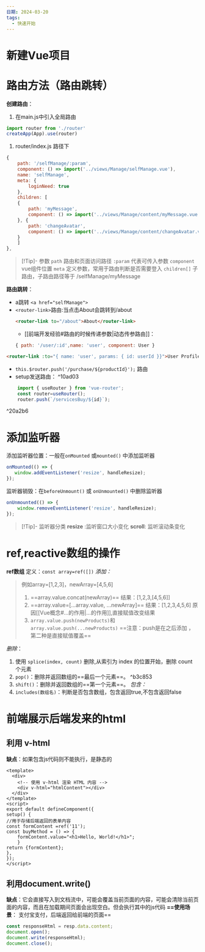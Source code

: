 ```yaml
---
日期: 2024-03-20
tags:
  - 快速开始
---
```

# 新建Vue项目


# 路由方法（路由跳转）
**创建路由**：
1. 在main.js中引入全局路由
```js
import router from './router'
createApp(App).use(router)
```
1. router/index.js 路径下
```js
{  
	path: '/selfManage/:param',  
	component: () => import('../views/Manage/selfManage.vue'),  
	name: 'selfManage',
	meta: {  
		loginNeed: true  
	},  
	children: [
	{  
		path: 'myMessage',  
		component: () => import('../views/Manage/content/myMessage.vue'),  
	}, {  
		path: 'changeAvatar',  
		component: () => import('../views/Manage/content/changeAvatar.vue')  
	}  
	]
},
```

> [!Tip]- 参数
> `path` 路由和页面访问路径 `:param` 代表可传入参数
> `component` vue组件位置
> `meta` 定义参数，常用于路由判断是否需要登入
> `children[]` 子路由，子路由路径等于 /selfManage/myMessage

**路由跳转**：
- a跳转 `<a href="selfManage">`
- `<router-link>`路由:当点击About会跳转到/about
	```html
	<router-link to="/about">About</router-link>
	```
	- [[前端开发经验#路由的时候传递参数|动态传参路由]]：
	```js
	{ path: '/user/:id',name: 'user', component: User }
	```
```html
<router-link :to="{ name: 'user', params: { id: userId }}">User Profile</router-link>
```
- `this.$router.push('/purchase/${productId}');` 路由
- setup发送路由： ^10ad03
```js
	import { useRouter } from 'vue-router';
	const router=useRouter();
	router.push(`/servicesBuy/${id}`);
```

^20a2b6


# 添加监听器
 添加监听器位置：一般在`onMounted` 或`mounted()` 中添加监听器
 ```js
onMounted(() => {  
	window.addEventListener('resize', handleResize);  
});
 ```
 监听器销毁：在`beforeUnmount()` 或 `onUnmounted()` 中删除监听器
```js
onUnmounted(() => {  
	window.removeEventListener('resize', handleResize);  
});
```

> [!Tip]- 监听器分类
> **resize** :监听窗口大小变化
> **scroll**: 监听滚动条变化

# ref,reactive数组的操作
**ref数组**
	定义：`const array=ref([])` 
*添加：*
>例如array=\[1,2,3\]，newArray=\[4,5,6\]
>1. ==array.value.concat(newArray)== 结果：\[1,2,3,\[4,5,6\]\]
>2. ==array.value=\[...array.value, ...newArray\]== 结果：\[1,2,3,4,5,6\] 原因[[Vue概念#...的作用|...的作用]],直接赋值改变结果
>3. `array.value.push(newProducts)`和`array.value.push(...newProducts)`
>==注意：push是在之后添加 ，第二种是直接赋值覆盖==

*删除*：
1. 使用 `splice(index, count)` 删除,从索引为 index 的位置开始，删除 count 个元素
2. `pop()`：删除并返回数组的==最后一个元素==。 ^b3c853
3.  `shift()`：删除并返回数组的==第一个元素==。
*包含：*
1. `includes(数组名)`：判断是否包含数组，包含返回true,不包含返回false


# 前端展示后端发来的html
## 利用 v-html
**缺点**：如果包含js代码则不能执行，是静态的
```vue
<template>
  <div>
    <!-- 使用 v-html 渲染 HTML 内容 -->
    <div v-html="htmlContent"></div>
  </div>
</template>
<script>  
export default defineComponent({  
setup() {  
//用于存储后端返回的表单内容  
const formContent =ref('11');  
const buyMethod = () => {  
	formContent.value="<h1>Hello, World!</h1>";  
	}  
return {formContent};  
},  
});  
</script>
```
## 利用document.write()
**缺点**：它会直接写入到文档流中，可能会覆盖当前页面的内容，可能会清除当前页面的内容，而且在加载期间页面会出现空白。但会执行其中的js代码
**==使用场景**： 支付宝支付，后端返回给前端的页面==
```js
const responseHtml = resp.data.content;
document.open();
document.write(responseHtml);
document.close();
```